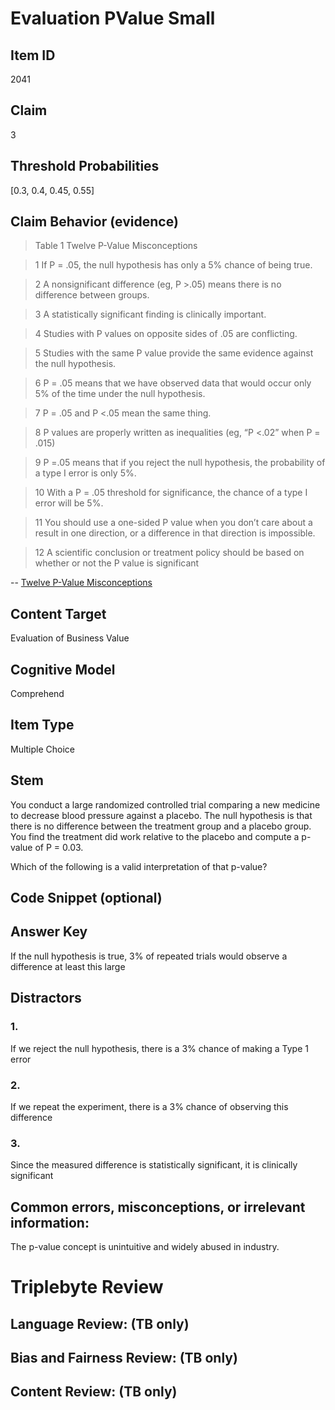 # Evaluation PValue Small

## Item ID
2041

## Claim
3

## Threshold Probabilities
[0.3, 0.4, 0.45, 0.55]

## Claim Behavior (evidence)
> Table 1 Twelve P-Value Misconceptions

>1 If P = .05, the null hypothesis has only a 5% chance of being true.

>2 A nonsignificant difference (eg, P >.05) means there is no difference between groups.

>3 A statistically significant finding is clinically important.

>4 Studies with P values on opposite sides of .05 are conflicting.

>5 Studies with the same P value provide the same evidence against the null hypothesis.

>6 P = .05 means that we have observed data that would occur only 5% of the time under the null hypothesis.

>7 P = .05 and P <.05 mean the same thing.

>8 P values are properly written as inequalities (eg, “P <.02” when P = .015)

>9 P =.05 means that if you reject the null hypothesis, the probability of a type I error is only 5%.

>10 With a P = .05 threshold for significance, the chance of a type I error will be 5%.

>11 You should use a one-sided P value when you don’t care about a result in one direction, or a difference in that direction is impossible.

>12 A scientific conclusion or treatment policy should be based on whether or not the P value is significant

-- [Twelve P-Value Misconceptions](http://www.ohri.ca/newsroom/seminars/SeminarUploads/1829%5CSuggested%20Reading%20-%20Nov%203,%202014.pdf)

## Content Target
Evaluation of Business Value

## Cognitive Model
Comprehend

## Item Type
Multiple Choice

## Stem
You conduct a large randomized controlled trial comparing a new medicine to decrease blood pressure against a placebo. The null hypothesis is that there is no difference between the treatment group and a placebo group. You find the treatment did work relative to the placebo and compute a p-value of P = 0.03. 

Which of the following is a valid interpretation of that p-value?

## Code Snippet (optional)

## Answer Key
If the null hypothesis is true, 3% of repeated trials would observe a difference at least this large

## Distractors
### 1.
If we reject the null hypothesis, there is a 3% chance of making a Type 1 error

### 2.
If we repeat the experiment, there is a 3% chance of observing this difference

### 3.
Since the measured difference is statistically significant, it is clinically significant

## Common errors, misconceptions, or irrelevant information:
The p-value concept is unintuitive and widely abused in industry.

# Triplebyte Review

## Language Review: (TB only)

## Bias and Fairness Review: (TB only)

## Content Review: (TB only)
